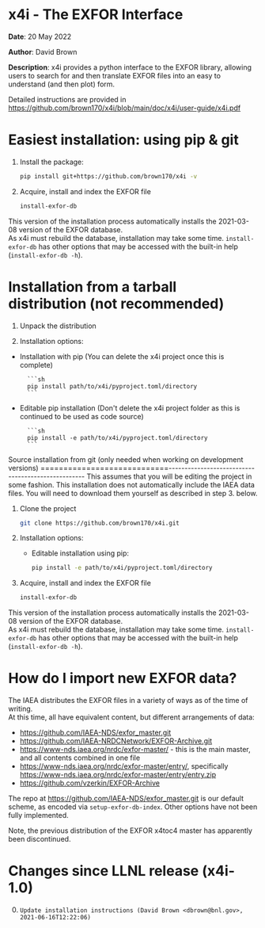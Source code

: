 x4i - The EXFOR Interface
=========================

**Date**:   20 May 2022

**Author**: David Brown

**Description**:
x4i provides a python interface to the EXFOR library, allowing users to
search for and then translate EXFOR files into an easy to understand (and then plot) form.

Detailed instructions are provided in https://github.com/brown170/x4i/blob/main/doc/x4i/user-guide/x4i.pdf

Easiest installation: using pip & git
=====================================
1. Install the package:

    ```sh
    pip install git+https://github.com/brown170/x4i -v
    ```

2. Acquire, install and index the EXFOR file

    ```sh
    install-exfor-db
    ```

This version of the installation process automatically installs the 2021-03-08 version of the EXFOR database.  
As x4i must rebuild the database, installation may take some time.  `install-exfor-db` has other options that
may be accessed with the built-in help (`install-exfor-db -h`).

Installation from a tarball distribution (not recommended)
==========================================================

1. Unpack the distribution

2. Installation options:

* Installation with pip (You can delete the x4i project once this is complete)

        ```sh
        pip install path/to/x4i/pyproject.toml/directory
        ```

* Editable pip installation (Don't delete the x4i project folder as this is continued to be used as code source)

        ```sh
        pip install -e path/to/x4i/pyproject.toml/directory
        ```

Source installation from git (only needed when working on development versions)
============================---------------------------------------------------
This assumes that you will be editing the project in some fashion.
This installation does not automatically include the IAEA data files.
You will need to download them yourself as described in step 3. below.

1. Clone the project

    ```sh
    git clone https://github.com/brown170/x4i.git
    ```

2. Installation options:

   * Editable installation using pip:

      ```sh
      pip install -e path/to/x4i/pyproject.toml/directory
      ```

3. Acquire, install and index the EXFOR file

    ```sh
    install-exfor-db
    ```

This version of the installation process automatically installs the 2021-03-08 version of the EXFOR database.  
As x4i must rebuild the database, installation may take some time.  `install-exfor-db` has other options that
may be accessed with the built-in help (`install-exfor-db -h`).

How do I import new EXFOR data?
===============================

The IAEA distributes the EXFOR files in a variety of ways as of the time of writing.  
At this time, all have equivalent content, but different arrangements of data:

* <https://github.com/IAEA-NDS/exfor_master.git>
* <https://github.com/IAEA-NRDCNetwork/EXFOR-Archive.git>
* <https://www-nds.iaea.org/nrdc/exfor-master/> - this is the main master, and all contents combined in one file
* <https://www-nds.iaea.org/nrdc/exfor-master/entry/>, specifically <https://www-nds.iaea.org/nrdc/exfor-master/entry/entry.zip>
* <https://github.com/vzerkin/EXFOR-Archive>

The repo at <https://github.com/IAEA-NDS/exfor_master.git> is our default scheme, as encoded via `setup-exfor-db-index`.  Other options have not been fully implemented.

Note, the previous distribution of the EXFOR x4toc4 master has apparently been discontinued.


Changes since LLNL release (x4i-1.0)
====================================

0.     Update installation instructions (David Brown <dbrown@bnl.gov>, 2021-06-16T12:22:06)

